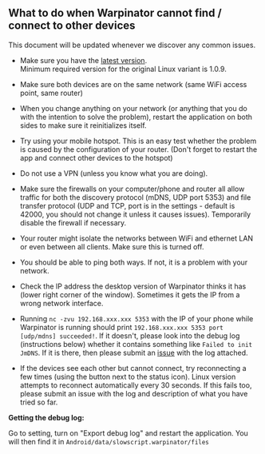 ## What to do when Warpinator cannot find / connect to other devices

This document will be updated whenever we discover any common issues.

- Make sure you have the [latest version](https://github.com/slowscript/warpinator-android/releases).  
Minimum required version for the original Linux variant is 1.0.9.

- Make sure both devices are on the same network (same WiFi access point, same router)

- When you change anything on your network (or anything that you do with the intention to solve the problem), restart the application on both sides to make sure it reinitializes itself. 

- Try using your mobile hotspot. This is an easy test whether the problem is caused by the configuration of your router. (Don't forget to restart the app and connect other devices to the hotspot)

- Do not use a VPN (unless you know what you are doing).

- Make sure the firewalls on your computer/phone and router all allow traffic for both the discovery protocol (mDNS, UDP port 5353) and file transfer protocol (UDP and TCP, port is in the settings - default is 42000, you should not change it unless it causes issues).
Temporarily disable the firewall if necessary. 

- Your router might isolate the networks between WiFi and ethernet LAN or even between all clients.
Make sure this is turned off.

- You should be able to ping both ways.
If not, it is a problem with your network.

- Check the IP address the desktop version of Warpinator thinks it has (lower right corner of the window).
Sometimes it gets the IP from a wrong network interface.

- Running `nc -zvu 192.168.xxx.xxx 5353` with the IP of your phone while Warpinator is running should print `192.168.xxx.xxx 5353 port [udp/mdns] succeeded!`.
If it doesn't, please look into the debug log (instructions below) whether it contains something like `Failed to init JmDNS`.
If it is there, then please submit an [issue](https://github.com/slowscript/warpinator-android/issues/new) with the log attached. 

- If the devices see each other but cannot connect, try reconnecting a few times (using the button next to the status icon).
Linux version attempts to reconnect automatically every 30 seconds.
If this fails too, please submit an issue with the log and description of what you have tried so far.

**Getting the debug log:**

Go to setting, turn on "Export debug log" and restart the application.
You will then find it in `Android/data/slowscript.warpinator/files`
